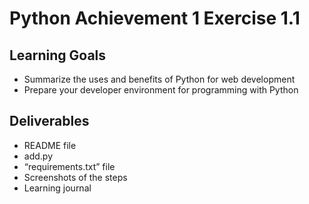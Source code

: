# Python Achievement 1 Exercise 1.1
 
## Learning Goals
* Summarize the uses and benefits of Python for web development
* Prepare your developer environment for programming with Python

## Deliverables
* README file
* add.py
* “requirements.txt” file
* Screenshots of the steps
* Learning journal